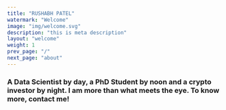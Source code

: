 ```yaml
---
title: "RUSHABH PATEL"
watermark: "Welcome"
image: "img/welcome.svg"
description: "this is meta description"
layout: "welcome"
weight: 1
prev_page: "/"
next_page: "about"
---
```


<h3 id="text_font">A Data Scientist by day, a PhD Student by noon and a crypto investor by night. I am more than what meets the eye. To know more, contact me!</h3>
